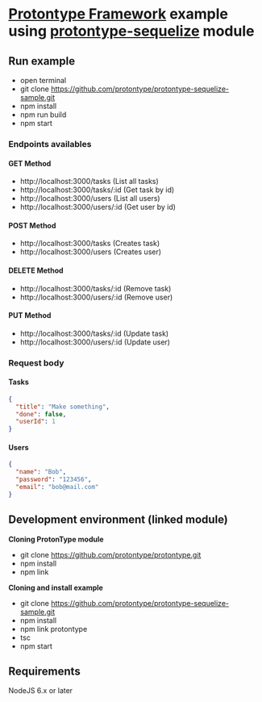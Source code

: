 # [Protontype Framework](https://github.com/protontype/protontype) example using [protontype-sequelize](https://github.com/protontype/protontype-sequelize) module

## Run example
 - open terminal
 - git clone https://github.com/protontype/protontype-sequelize-sample.git
 - npm install
 - npm run build
 - npm start

### Endpoints availables
#### GET Method
- http://localhost:3000/tasks  (List all tasks)
- http://localhost:3000/tasks/:id (Get task by id)
- http://localhost:3000/users (List all users)
- http://localhost:3000/users/:id (Get user by id)
 
#### POST Method
- http://localhost:3000/tasks (Creates task)
- http://localhost:3000/users (Creates user)

#### DELETE Method
- http://localhost:3000/tasks/:id (Remove task)
- http://localhost:3000/users/:id (Remove user)

#### PUT Method
- http://localhost:3000/tasks/:id (Update task)
- http://localhost:3000/users/:id (Update user)

### Request body
#### Tasks
```json
{
  "title": "Make something",
  "done": false,
  "userId": 1
}
```

#### Users
```json
{
  "name": "Bob",
  "password": "123456",
  "email": "bob@mail.com"
}
```

## Development environment (linked module)

**Cloning ProtonType module**

- git clone https://github.com/protontype/protontype.git
- npm install
- npm link

**Cloning and install example**

 - git clone https://github.com/protontype/protontype-sequelize-sample.git
- npm install
- npm link protontype
- tsc
- npm start

## Requirements
NodeJS 6.x or later
